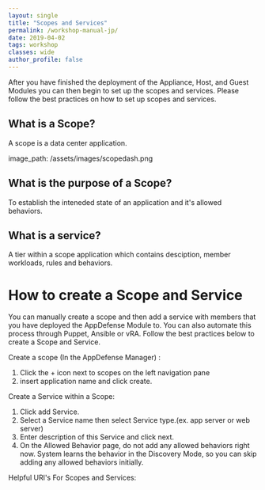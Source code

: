 ```yaml
---
layout: single
title: "Scopes and Services"
permalink: /workshop-manual-jp/
date: 2019-04-02
tags: workshop
classes: wide
author_profile: false
---
```


After you have finished the deployment of the Appliance, Host, and Guest Modules you can then begin to set up the scopes and services. Please follow the best practices on how to set up scopes and services.

## What is a Scope? 

 A scope is a data center application.

image_path: /assets/images/scopedash.png

## What is the purpose of a Scope? 

To establish the inteneded state of an application and it's allowed behaviors. 

## What is a service? 

A tier within a scope application which contains desciption, member workloads, rules and behaviors. 

# How to create a Scope and Service

You can manually create a scope and then add a service with members that you have deployed the AppDefense Module to. You can also automate this process through Puppet, Ansible or vRA. Follow the best practices below to create a Scope and Service.

Create a scope (In the AppDefense Manager) : 
1. Click the + icon next to scopes on the left navigation pane
2. insert application name and click create. 

Create a Service within a Scope: 
1. Click add Service. 
2. Select a Service name then select Service type.(ex. app server or web server) 
3. Enter description of this Service and click next.
4. On the Allowed Behavior page, do not add any allowed behaviors right now. System learns the behavior in the Discovery Mode, so you can skip adding any allowed behaviors initially.

Helpful URl's For Scopes and Services: 


